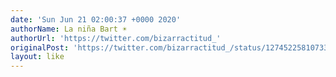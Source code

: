```yaml
---
date: 'Sun Jun 21 02:00:37 +0000 2020'
authorName: La niña Bart ☀️
authorUrl: 'https://twitter.com/bizarractitud_'
originalPost: 'https://twitter.com/bizarractitud_/status/1274522581073305600'
layout: like
---
```

